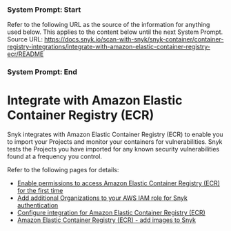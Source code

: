 ### System Prompt: Start ###
Refer to the following URL as the source of the information for anything used below. This applies to the content below until the next System Prompt.
Source URL: https://docs.snyk.io/scan-with-snyk/snyk-container/container-registry-integrations/integrate-with-amazon-elastic-container-registry-ecr/README
### System Prompt: End ###

# Integrate with Amazon Elastic Container Registry (ECR)

Snyk integrates with Amazon Elastic Container Registry (ECR) to enable you to import your Projects and monitor your containers for vulnerabilities. Snyk tests the Projects you have imported for any known security vulnerabilities found at a frequency you control.

Refer to the following pages for details:

* [Enable permissions to access Amazon Elastic Container Registry (ECR) for the first time](enable-snyk-permissions-to-access-amazon-elastic-container-registry-ecr-for-the-first-time.md)
* [Add additional Organizations to your AWS IAM role for Snyk authentication](add-more-organizations-to-your-aws-iam-role-for-snyk-authentication.md)
* [Configure integration for Amazon Elastic Container Registry (ECR)](configure-integration-for-amazon-elastic-container-registry-ecr.md)
* [Amazon Elastic Container Registry (ECR) - add images to Snyk](amazon-elastic-container-registry-ecr-add-images-to-snyk.md)

